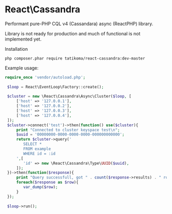 # React\Cassandra
Performant pure-PHP CQL v4 (Cassandara) async (ReactPHP) library.

Library is not ready for production and much of functional is not implemented yet.

Installation
```
php composer.phar require tatikoma/react-cassandra:dev-master
```

Example usage:
```php
require_once 'vendor/autoload.php';
     
 $loop = React\EventLoop\Factory::create();
 
 $cluster = new \React\Cassandra\Async\Cluster($loop, [
     ['host' => '127.0.0.1'],
     ['host' => '127.0.0.2'],
     ['host' => '127.0.0.3'],
     ['host' => '127.0.0.4'],
 ]);
 $cluster->connect('test')->then(function() use($cluster){
     print "Connected to cluster keyspace test\n";
     $uuid = '00000000-0000-0000-0000-000000000000';
     return $cluster->query('
        SELECT *
        FROM example
        WHERE id = :id
     ',[
        'id' => new \React\Cassandra\Type\UUID($uuid),
     ]);
 })->then(function($response){
     print "Query successfull, got " . count($response->results) . " rows:\n";
     foreach($response as $row){
        var_dump($row);
     }
 });
 
 $loop->run();
```